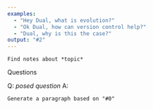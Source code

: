 ```yaml
---
examples:
  - "Hey Dual, what is evolution?"
  - "Ok Dual, how can version control help?"
  - "Dual, why is this the case?"
output: "#2"
---
```


```dual
Find notes about *topic*
```

Questions

Q: *posed question*
A:

```dual
Generate a paragraph based on "#0"
```